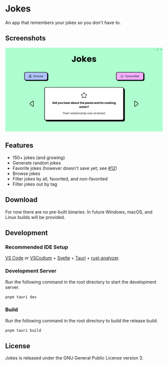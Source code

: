 <!-- TODO: Icon and logo -->

# Jokes

An app that remembers your jokes so you don't have to.

## Screenshots

![A screenshot of the home page](./assets/HOME.png)

<!-- TODO: Add browse page screenshot -->

## Features

- 150+ jokes (and growing)
- Generate random jokes
- Favorite jokes (however doesn't save yet; see [#12](https://codeberg.org/iwoithe/jokes/issues/12))
- Browse jokes
- Filter jokes by all, favorited, and non-favorited
- Filter jokes out by tag

## Download

For now there are no pre-built binaries. In future Windows, macOS, and Linux builds will be provided.

## Development

### Recommended IDE Setup

[VS Code](https://code.visualstudio.com/) or [VSCodium](https://vscodium.com/) + [Svelte](https://marketplace.visualstudio.com/items?itemName=svelte.svelte-vscode) + [Tauri](https://marketplace.visualstudio.com/items?itemName=tauri-apps.tauri-vscode) + [rust-analyzer](https://marketplace.visualstudio.com/items?itemName=rust-lang.rust-analyzer).

### Development Server

Run the following command in the root directory to start the development server.

```bash
pnpm tauri dev
```

### Build

Run the following command in the root directory to build the release build.

```bash
pnpm tauri build
```

<!-- TODO: Contributing -->

## License

Jokes is released under the GNU General Public License version 3.
